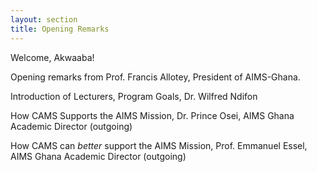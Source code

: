 ```yaml
---
layout: section
title: Opening Remarks
---
```


Welcome, Akwaaba!

Opening remarks from Prof. Francis Allotey, President of AIMS-Ghana.

Introduction of Lecturers, Program Goals, Dr. Wilfred Ndifon

How CAMS Supports the AIMS Mission, Dr. Prince Osei, AIMS Ghana Academic Director (outgoing)

How CAMS can *better* support the AIMS Mission, Prof. Emmanuel Essel, AIMS Ghana Academic Director (outgoing)